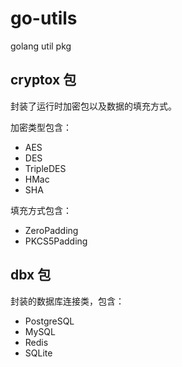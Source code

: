 go-utils
======

golang util pkg

## cryptox 包

封装了运行时加密包以及数据的填充方式。

加密类型包含：

 * AES
 * DES
 * TripleDES
 * HMac
 * SHA
 
填充方式包含：
 
 * ZeroPadding
 * PKCS5Padding

## dbx 包

封装的数据库连接类，包含：

* PostgreSQL
* MySQL
* Redis
* SQLite
